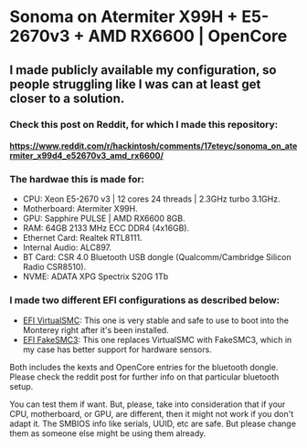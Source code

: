 # Sonoma on Atermiter X99H + E5-2670v3 + AMD RX6600 | OpenCore

## I made publicly available my configuration, so people struggling like I was can at least get closer to a solution.

### Check this post on Reddit, for which I made this repository:

#### https://www.reddit.com/r/hackintosh/comments/17eteyc/sonoma_on_atermiter_x99d4_e52670v3_amd_rx6600/

### The hardwae this is made for:

- CPU: Xeon E5-2670 v3 | 12 cores 24 threads | 2.3GHz turbo 3.1GHz.
- Motherboard: Atermiter X99H.
- GPU: Sapphire PULSE | AMD RX6600 8GB.
- RAM: 64GB 2133 MHz ECC DDR4 (4x16GB).
- Ethernet Card: Realtek RTL8111.
- Internal Audio: ALC897.
- BT Card: CSR 4.0 Bluetooth USB dongle (Qualcomm/Cambridge Silicon Radio CSR8510).
- NVME: ADATA XPG Spectrix S20G 1Tb

### I made two different EFI configurations as described below:

- [EFI VirtualSMC](https://github.com/VivaPeron/EFI-OC-AtermiterX99H-E5-2670v3-RX6600/tree/main/EFI%20VirtualSMC): This one is very stable and safe to use to boot into the Monterey right after it's been installed.
- [EFI FakeSMC3](https://github.com/VivaPeron/EFI-OC-AtermiterX99H-E5-2670v3-RX6600/tree/main/EFI%20FakeSMC3): This one replaces VirtualSMC with FakeSMC3, which in my case has better support for hardware sensors.

Both includes the kexts and OpenCore entries for the bluetooth dongle. Please check the reddit post for further info on that particular bluetooth setup.


You can test them if want. But, please, take into consideration that if your CPU, motherboard, or GPU, are different, then it might not work if you don't adapt it.
The SMBIOS info like serials, UUID, etc are safe. But please change them as someone else might be using them already.
